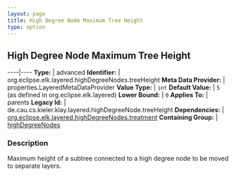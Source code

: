```yaml
---
layout: page
title: High Degree Node Maximum Tree Height
type: option
---
```

## High Degree Node Maximum Tree Height

----|----
**Type:** | advanced
**Identifier:** | org.eclipse.elk.layered.highDegreeNodes.treeHeight
**Meta Data Provider:** | properties.LayeredMetaDataProvider
**Value Type:** | `int`
**Default Value:** | `5` (as defined in org.eclipse.elk.layered)
**Lower Bound:** | `0`
**Applies To:** | parents
**Legacy Id:** | de.cau.cs.kieler.klay.layered.highDegreeNode.treeHeight
**Dependencies:** | [org.eclipse.elk.layered.highDegreeNodes.treatment](org-eclipse-elk-layered-highDegreeNodes-treatment)
**Containing Group:** | [highDegreeNodes](org-eclipse-elk-layered-highDegreeNodes)

### Description

Maximum height of a subtree connected to a high degree node to be moved to separate layers.
